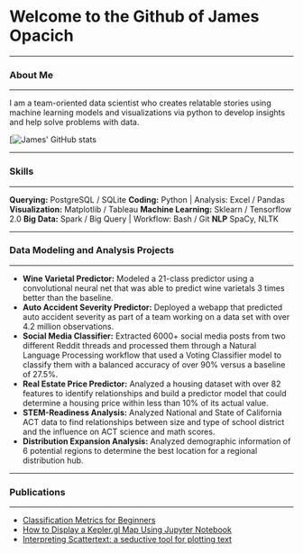 # Welcome to the Github of James Opacich

____
### About Me
____

I am a team-oriented data scientist who creates relatable stories using machine learning models and visualizations via python to develop insights and help solve problems with data. 

[![James' GitHub stats](https://github-readme-stats.vercel.app/api?username=JamesRonsonOp&show_icons=true&theme=tokyonight)

_______
### Skills
______
**Querying:** PostgreSQL / SQLite
**Coding:** Python | Analysis: Excel / Pandas
**Visualization:** Matplotlib / Tableau
**Machine Learning:** Sklearn / Tensorflow 2.0
**Big Data:** Spark / Big Query | Workflow: Bash / Git
**NLP** SpaCy, NLTK

_______
### Data Modeling and Analysis Projects
_____

* **Wine Varietal Predictor:** Modeled a 21-class predictor using a convolutional neural net that was able to predict wine varietals 3 times better than the baseline. 
* **Auto Accident Severity Predictor:** Deployed a webapp that predicted auto accident severity as part of a team working on a data set with over 4.2 million observations.
* **Social Media Classifier:** Extracted 6000+ social media posts from two different Reddit threads and processed them through a Natural Language Processing workflow that used a Voting Classifier model to classify them with a balanced accuracy of over 90% versus a baseline of 27.5%.
* **Real Estate Price Predictor:** Analyzed a housing dataset with over 82 features to identify relationships and build a predictor model that could determine a housing price within less than 10% of its actual value. 
* **STEM-Readiness Analysis:** Analyzed National and State of California ACT data to find relationships between size and type of school district and the influence on ACT science and math scores. 
* **Distribution Expansion Analysis:** Analyzed demographic information of 6 potential regions to determine the best location for a regional distribution hub. 
_____
### Publications
______

* [Classification Metrics for Beginners](https://jamesopacich.medium.com/classification-metrics-for-beginners-6e27a5eb4749)
* [How to Display a Kepler.gl Map Using Jupyter Notebook](https://jamesopacich.medium.com/display-a-kepler-gl-map-69d807dae082)
* [Interpreting Scattertext: a seductive tool for plotting text](https://jamesopacich.medium.com/interpreting-scattertext-a-seductive-tool-for-plotting-text-2e94e5824858)



